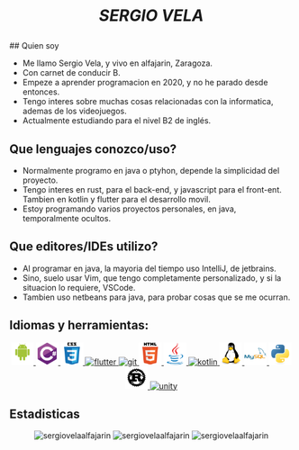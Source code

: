 <h1> <em> <p align="center" >SERGIO VELA</p> </em> </h1>
<!-- 
<div align="center">
  <a href="https://git.io/typing-svg">
  
    <kbd>
      <img src="https://readme-typing-svg.herokuapp.com?duration=3000&color=00F722&background=000000&center=true&vCenter=true&width=600&height=40&lines=Siempre+informandome+y+aprendiendo;Interes+en+Java%2C+c%23%2C+python%2C+rust+y+mas;Programando+mi+juego+en+java"/>
    </kbd>
  </a>
</div>

<hr/>
-->
## Quien soy

<ul>
  <li> Me llamo Sergio Vela, y vivo en alfajarin, Zaragoza. </li>
  <li> Con carnet de conducir B. </li>
  <li> Empeze a aprender programacion en 2020,  y no he parado desde entonces. </li>
  <li> Tengo interes sobre muchas cosas relacionadas con la informatica, ademas de los videojuegos. </li>
  <li> Actualmente estudiando para el nivel B2 de inglés. </li>
</ul>

<!-- agregar imagenes -->

## Que lenguajes conozco/uso?

<ul>
  <li> Normalmente programo en java o ptyhon, depende la simplicidad del proyecto. </li>
  <li> Tengo interes en rust, para el back-end, y javascript para el front-ent. Tambien en kotlin y flutter para el desarrollo movil. </li>
  <li> Estoy programando varios proyectos personales, en java, temporalmente ocultos. </li>
</ul>

<!-- agregar imagenes -->

## Que editores/IDEs utilizo?

<ul>
  <li> Al programar en java, la mayoria del tiempo uso IntelliJ, de jetbrains. </li>
  <li> Sino, suelo usar Vim, que tengo completamente personalizado, y si la situacion lo requiere, VSCode. </li>
  <li> Tambien uso netbeans para java, para probar cosas que se me ocurran. </li>
</ul>

## Idiomas y herramientas:

<div align="center">
<a href="https://developer.android.com" target="_blank" rel="noreferrer"> <img src="https://raw.githubusercontent.com/devicons/devicon/master/icons/android/android-original-wordmark.svg" alt="android" width="40" height="40"/> </a> <a href="https://www.w3schools.com/cs/" target="_blank" rel="noreferrer"> <img src="https://raw.githubusercontent.com/devicons/devicon/master/icons/csharp/csharp-original.svg" alt="csharp" width="40" height="40"/> </a> <a href="https://www.w3schools.com/css/" target="_blank" rel="noreferrer"> <img src="https://raw.githubusercontent.com/devicons/devicon/master/icons/css3/css3-original-wordmark.svg" alt="css3" width="40" height="40"/> </a> <a href="https://flutter.dev" target="_blank" rel="noreferrer"> <img src="https://www.vectorlogo.zone/logos/flutterio/flutterio-icon.svg" alt="flutter" width="40" height="40"/> </a> <a href="https://git-scm.com/" target="_blank" rel="noreferrer"> <img src="https://www.vectorlogo.zone/logos/git-scm/git-scm-icon.svg" alt="git" width="40" height="40"/> </a> <a href="https://www.w3.org/html/" target="_blank" rel="noreferrer"> <img src="https://raw.githubusercontent.com/devicons/devicon/master/icons/html5/html5-original-wordmark.svg" alt="html5" width="40" height="40"/> </a> <a href="https://www.java.com" target="_blank" rel="noreferrer"> <img src="https://raw.githubusercontent.com/devicons/devicon/master/icons/java/java-original.svg" alt="java" width="40" height="40"/> </a> <a href="https://kotlinlang.org" target="_blank" rel="noreferrer"> <img src="https://www.vectorlogo.zone/logos/kotlinlang/kotlinlang-icon.svg" alt="kotlin" width="40" height="40"/> </a> <a href="https://www.linux.org/" target="_blank" rel="noreferrer"> <img src="https://raw.githubusercontent.com/devicons/devicon/master/icons/linux/linux-original.svg" alt="linux" width="40" height="40"/> </a> <a href="https://www.mysql.com/" target="_blank" rel="noreferrer"> <img src="https://raw.githubusercontent.com/devicons/devicon/master/icons/mysql/mysql-original-wordmark.svg" alt="mysql" width="40" height="40"/> </a> <a href="https://www.python.org" target="_blank" rel="noreferrer"> <img src="https://raw.githubusercontent.com/devicons/devicon/master/icons/python/python-original.svg" alt="python" width="40" height="40"/> </a> <a href="https://www.rust-lang.org" target="_blank" rel="noreferrer"> <img src="https://raw.githubusercontent.com/devicons/devicon/master/icons/rust/rust-plain.svg" alt="rust" width="40" height="40"/> </a> <a href="https://unity.com/" target="_blank" rel="noreferrer"> <img src="https://www.vectorlogo.zone/logos/unity3d/unity3d-icon.svg" alt="unity" width="40" height="40"/> </a>
</div>

## Estadisticas

<div align="center"> 
<img width="300px" src="https://github-readme-stats.vercel.app/api/top-langs?username=sergiovelaalfajarin&show_icons=true&locale=en&layout=compact" alt="sergiovelaalfajarin" />

<img  width="300px" src="https://github-readme-stats.vercel.app/api?username=sergiovelaalfajarin&show_icons=true&locale=en" alt="sergiovelaalfajarin" />

<img  width="300px" src="https://github-readme-streak-stats.herokuapp.com/?user=sergiovelaalfajarin&" alt="sergiovelaalfajarin" />

</div>

<!-- agregar imagenes -->
